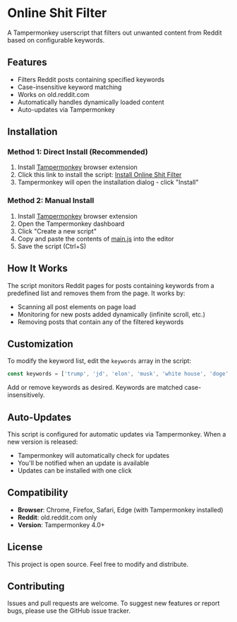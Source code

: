 # Online Shit Filter

A Tampermonkey userscript that filters out unwanted content from Reddit based on configurable keywords.

## Features

- Filters Reddit posts containing specified keywords
- Case-insensitive keyword matching
- Works on old.reddit.com
- Automatically handles dynamically loaded content
- Auto-updates via Tampermonkey

## Installation

### Method 1: Direct Install (Recommended)
1. Install [Tampermonkey](https://www.tampermonkey.net/) browser extension
2. Click this link to install the script: [Install Online Shit Filter](https://raw.githubusercontent.com/MJQ7/online-shit-filter/refs/heads/master/online-shit-filter.user.js)
3. Tampermonkey will open the installation dialog - click "Install"

### Method 2: Manual Install
1. Install [Tampermonkey](https://www.tampermonkey.net/) browser extension
2. Open the Tampermonkey dashboard
3. Click "Create a new script"
4. Copy and paste the contents of [main.js](main.js) into the editor
5. Save the script (Ctrl+S)

## How It Works

The script monitors Reddit pages for posts containing keywords from a predefined list and removes them from the page. It works by:

- Scanning all post elements on page load
- Monitoring for new posts added dynamically (infinite scroll, etc.)
- Removing posts that contain any of the filtered keywords

## Customization

To modify the keyword list, edit the `keywords` array in the script:

```javascript
const keywords = ['trump', 'jd', 'elon', 'musk', 'white house', 'doge', 'cancer', 'biden', 'charlie kirk', 'kimmel', 'palestine'];
```

Add or remove keywords as desired. Keywords are matched case-insensitively.

## Auto-Updates

This script is configured for automatic updates via Tampermonkey. When a new version is released:

- Tampermonkey will automatically check for updates
- You'll be notified when an update is available
- Updates can be installed with one click

## Compatibility

- **Browser**: Chrome, Firefox, Safari, Edge (with Tampermonkey installed)
- **Reddit**: old.reddit.com only
- **Version**: Tampermonkey 4.0+

## License

This project is open source. Feel free to modify and distribute.

## Contributing

Issues and pull requests are welcome. To suggest new features or report bugs, please use the GitHub issue tracker.
